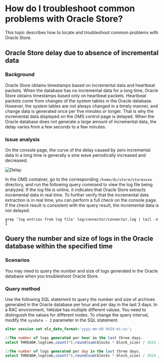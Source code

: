 # How do I troubleshoot common problems with Oracle Store?

This topic describes how to locate and troubleshoot common problems with Oracle Store.

## Oracle Store delay due to absence of incremental data

### Background

Oracle Store obtains timestamps based on incremental data and heartbeat packets. When the database has no incremental data for a long time, Oracle Store obtains timestamps based only on heartbeat packets. Heartbeat packets come from changes of the system tables in the Oracle database. However, the system tables are not always changed in a timely manner, and change data is generated once per five minutes or longer. That is why the incremental data displayed on the OMS control page is delayed. When the Oracle database does not generate a large amount of incremental data, the delay varies from a few seconds to a few minutes.

### Issue analysis

On the console page, the curve of the delay caused by zero incremental data in a long time is generally a sine wave periodically increased and decreased.

![Delay](https://obbusiness-private.oss-cn-shanghai.aliyuncs.com/doc/img/oms/oms-enterprise/%E5%BB%B6%E8%BF%9F.png)

In the OMS container, go to the corresponding `/home/ds/store/storexxxx` directory, and run the following query command to view the log file being analyzed. If the log file is online, it indicates that Oracle Store extracts incremental data in real time. To further verify that the incremental data extraction is in real time, you can perform a full check on the console page. If the check result is consistent with the query result, the incremental data is not delayed.

```shell
grep 'log entries from log file' log/connector/connector.log | tail -n 1
```

## Query the number and size of logs in the Oracle database within the specified time

### Scenarios

You may need to query the number and size of logs generated in the Oracle database when you troubleshoot Oracle Store.

### Query method

Use the following SQL statement to query the number and size of archives generated in the Oracle database per hour and per day in the last 3 days. In a RAC environment, `THREAD#` has multiple different values. You need to distinguish the values for different nodes. To change the query interval, modify the `sysdate - 2` parameter in the SQL statement.

```sql
alter session set nls_date_format='yyyy-mm-dd hh24:mi:ss';

//The number of logs generated per hour in the last three days.
select THREAD#,logtime,count(*),round(sum(blocks * block_size) / 1024 / 1024 / 1024) GBSIZE from (select a.THREAD#,trunc(first_time, 'hh') as logtime,a.BLOCKS,a.BLOCK_SIZE from v$archived_log a where a.DEST_ID = 1 and a.FIRST_TIME > trunc(sysdate - 2)) group by THREAD#, logtime order by THREAD#, logtime;

//The number of logs generated per day in the last three days.
select THREAD#,logtime,count(*),round(sum(blocks * block_size) / 1024 / 1024 / 1024) GBSIZE from (select a.THREAD#,trunc(first_time, 'dd') as logtime,a.BLOCKS,a.BLOCK_SIZE from v$archived_log a where a.DEST_ID = 1 and a.FIRST_TIME > trunc(sysdate - 2)) group by THREAD#, logtime order by THREAD#, logtime;
```
